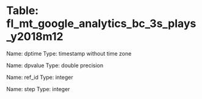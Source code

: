 Table: fl_mt_google_analytics_bc_3s_plays_y2018m12
==================================================

Name: dptime
Type: timestamp without time zone

Name: dpvalue
Type: double precision

Name: ref_id
Type: integer

Name: step
Type: integer

